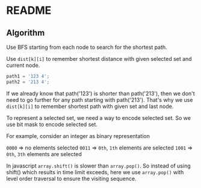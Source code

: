 # README

## Algorithm

Use BFS starting from each node to search for the shortest path.

Use `dist[k][i]` to remember shortest distance with given selected set and current node.

```js
path1 = '123 4';
path2 = '213 4';
```

If we already know that path('123') is shorter than path('213'), then we don't need to go further for any path starting with path('213'). That's why we use `dist[k][i]` to remember shortest path with given set and last node.

To represent a selected set, we need a way to encode selected set. So we use bit mask to encode selected set.

For example, consider an integer as binary representation

`0000` => no elements selected
`0011` => `0th`, `1th` elements are selected
`1001` => `0th`, `3th` elements are selected

In javascript `array.shift()` is slower than `array.pop()`. So instead of using shift() which results in time limit exceeds, here we use `array.pop()` with level order traversal to ensure the visiting sequence.
